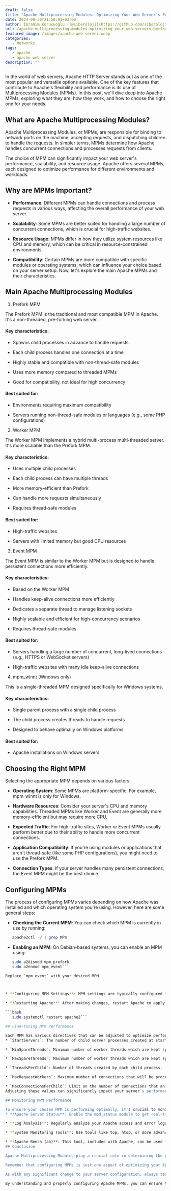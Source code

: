 ```yaml
---
draft: false
title: "Apache Multiprocessing Modules: Optimizing Your Web Server's Performance"
date: 2024-09-30T21:50:01+03:00
author: İbrahim Korucuoğlu ([@siberoloji](https://github.com/siberoloji))
url: /apache-multiprocessing-modules-optimizing-your-web-servers-performance/
featured_image: /images/apache-web-server.webp
categories:
   - Networks
tags:
   - apache
   - apache web server
description: ""
---
```

In the world of web servers, Apache HTTP Server stands out as one of the most popular and versatile options available. One of the key features that contribute to Apache's flexibility and performance is its use of Multiprocessing Modules (MPMs). In this post, we'll dive deep into Apache MPMs, exploring what they are, how they work, and how to choose the right one for your needs.

## What are Apache Multiprocessing Modules?

Apache Multiprocessing Modules, or MPMs, are responsible for binding to network ports on the machine, accepting requests, and dispatching children to handle the requests. In simpler terms, MPMs determine how Apache handles concurrent connections and processes requests from clients.

The choice of MPM can significantly impact your web server's performance, scalability, and resource usage. Apache offers several MPMs, each designed to optimize performance for different environments and workloads.

## Why are MPMs Important?
* **Performance**: Different MPMs can handle connections and process requests in various ways, affecting the overall performance of your web server.

* **Scalability**: Some MPMs are better suited for handling a large number of concurrent connections, which is crucial for high-traffic websites.

* **Resource Usage**: MPMs differ in how they utilize system resources like CPU and memory, which can be critical in resource-constrained environments.

* **Compatibility**: Certain MPMs are more compatible with specific modules or operating systems, which can influence your choice based on your server setup.
Now, let's explore the main Apache MPMs and their characteristics.

## Main Apache Multiprocessing Modules

1. Prefork MPM

The Prefork MPM is the traditional and most compatible MPM in Apache. It's a non-threaded, pre-forking web server.
#### Key characteristics:
* Spawns child processes in advance to handle requests

* Each child process handles one connection at a time

* Highly stable and compatible with non-thread-safe modules

* Uses more memory compared to threaded MPMs

* Good for compatibility, not ideal for high concurrency

#### Best suited for:
* Environments requiring maximum compatibility

* Servers running non-thread-safe modules or languages (e.g., some PHP configurations)
2. Worker MPM

The Worker MPM implements a hybrid multi-process multi-threaded server. It's more scalable than the Prefork MPM.
#### Key characteristics:
* Uses multiple child processes

* Each child process can have multiple threads

* More memory-efficient than Prefork

* Can handle more requests simultaneously

* Requires thread-safe modules

#### Best suited for:
* High-traffic websites

* Servers with limited memory but good CPU resources
3. Event MPM

The Event MPM is similar to the Worker MPM but is designed to handle persistent connections more efficiently.
#### Key characteristics:
* Based on the Worker MPM

* Handles keep-alive connections more efficiently

* Dedicates a separate thread to manage listening sockets

* Highly scalable and efficient for high-concurrency scenarios

* Requires thread-safe modules

#### Best suited for:
* Servers handling a large number of concurrent, long-lived connections (e.g., HTTPS or WebSocket servers)

* High-traffic websites with many idle keep-alive connections
4. mpm_winnt (Windows only)

This is a single-threaded MPM designed specifically for Windows systems.
#### Key characteristics:
* Single parent process with a single child process

* The child process creates threads to handle requests

* Designed to behave optimally on Windows platforms

#### Best suited for:
* Apache installations on Windows servers
## Choosing the Right MPM

Selecting the appropriate MPM depends on various factors:
* **Operating System**: Some MPMs are platform-specific. For example, mpm_winnt is only for Windows.

* **Hardware Resources**: Consider your server's CPU and memory capabilities. Threaded MPMs like Worker and Event are generally more memory-efficient but may require more CPU.

* **Expected Traffic**: For high-traffic sites, Worker or Event MPMs usually perform better due to their ability to handle more concurrent connections.

* **Application Compatibility**: If you're using modules or applications that aren't thread-safe (like some PHP configurations), you might need to use the Prefork MPM.

* **Connection Types**: If your server handles many persistent connections, the Event MPM might be the best choice.
## Configuring MPMs

The process of configuring MPMs varies depending on how Apache was installed and which operating system you're using. However, here are some general steps:
* **Checking the Current MPM**: You can check which MPM is currently in use by running:

```bash
   apache2ctl -V | grep MPm
```



* **Enabling an MPM**: On Debian-based systems, you can enable an MPM using:

```bash
   sudo a2dismod mpm_prefork
   sudo a2enmod mpm_event```

Replace `mpm_event` with your desired MPM.



* **Configuring MPM Settings**: MPM settings are typically configured in the Apache configuration file. For example, on Ubuntu, you might edit `/etc/apache2/mods-available/mpm_event.conf` for the Event MPM.

* **Restarting Apache**: After making changes, restart Apache to apply them:

```bash
   sudo systemctl restart apache2```

## Fine-tuning MPM Performance

Each MPM has various directives that can be adjusted to optimize performance. Here are some key directives for the Event MPM as an example:
* `StartServers`: The number of child server processes created at startup.

* `MinSpareThreads`: Minimum number of worker threads which are kept spare.

* `MaxSpareThreads`: Maximum number of worker threads which are kept spare.

* `ThreadsPerChild`: Number of threads created by each child process.

* `MaxRequestWorkers`: Maximum number of connections that will be processed simultaneously.

* `MaxConnectionsPerChild`: Limit on the number of connections that an individual child server process will handle.
Adjusting these values can significantly impact your server's performance, but it requires careful testing and monitoring to find the optimal configuration for your specific use case.

## Monitoring MPM Performance

To ensure your chosen MPM is performing optimally, it's crucial to monitor your server's performance. Some tools and techniques for this include:
* **Apache Server Status**: Enable the mod_status module to get real-time statistics about your server's performance.

* **Log Analysis**: Regularly analyze your Apache access and error logs to identify performance issues.

* **System Monitoring Tools**: Use tools like top, htop, or more advanced solutions like Nagios or Zabbix to monitor system resource usage.

* **Apache Bench (ab)**: This tool, included with Apache, can be used for benchmarking your server's performance under different loads.
## Conclusion

Apache Multiprocessing Modules play a crucial role in determining the performance and behavior of your web server. While the Event MPM is often the best choice for modern, high-traffic websites, the right choice depends on your specific needs, hardware resources, and software compatibility.

Remember that configuring MPMs is just one aspect of optimizing your Apache server. Other factors, such as proper caching strategies, efficient use of Apache modules, and overall system tuning, are equally important for achieving optimal performance.

As with any significant change to your server configuration, always test thoroughly in a staging environment before applying changes to your production server. Monitor your server's performance closely after making changes, and be prepared to adjust your configuration as your needs evolve.

By understanding and properly configuring Apache MPMs, you can ensure that your web server is operating at peak efficiency, providing the best possible experience for your users.
